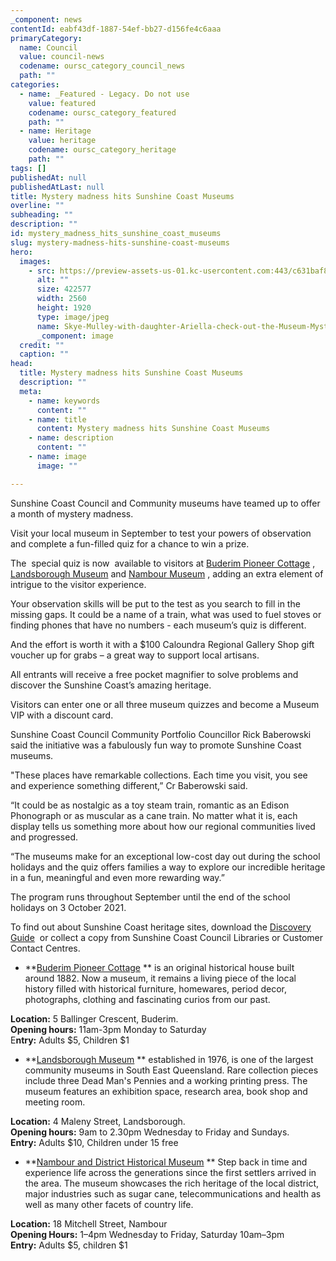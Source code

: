 ```yaml
---
_component: news
contentId: eabf43df-1887-54ef-bb27-d156fe4c6aaa
primaryCategory:
  name: Council
  value: council-news
  codename: oursc_category_council_news
  path: ""
categories:
  - name: _Featured - Legacy. Do not use
    value: featured
    codename: oursc_category_featured
    path: ""
  - name: Heritage
    value: heritage
    codename: oursc_category_heritage
    path: ""
tags: []
publishedAt: null
publishedAtLast: null
title: Mystery madness hits Sunshine Coast Museums
overline: ""
subheading: ""
description: ""
id: mystery_madness_hits_sunshine_coast_museums
slug: mystery-madness-hits-sunshine-coast-museums
hero:
  images:
    - src: https://preview-assets-us-01.kc-usercontent.com:443/c631baf8-1b46-001f-580c-d0001b68b4a8/a6397a8a-f497-4298-a6fc-2ca518da1e9d/Skye-Mulley-with-daughter-Ariella-check-out-the-Museum-Mystery-Madness-entry-box-for-the-September-quiz-at-Nambour-Museum-Landsborough-Museum-and-Buderim-Pioneer-Cottage-7-scaled.jpg
      alt: ""
      size: 422577
      width: 2560
      height: 1920
      type: image/jpeg
      name: Skye-Mulley-with-daughter-Ariella-check-out-the-Museum-Mystery-Madness-entry-box-for-the-September-quiz-at-Nambour-Museum-Landsborough-Museum-and-Buderim-Pioneer-Cottage-7-scaled.jpg
      _component: image
  credit: ""
  caption: ""
head:
  title: Mystery madness hits Sunshine Coast Museums
  description: ""
  meta:
    - name: keywords
      content: ""
    - name: title
      content: Mystery madness hits Sunshine Coast Museums
    - name: description
      content: ""
    - name: image
      image: ""

---
```

Sunshine Coast Council and Community museums have teamed up to offer a month of mystery madness.

Visit your local museum in September to test your powers of observation and complete a fun-filled quiz for a chance to win a prize.

The  special quiz is now  available to visitors at [Buderim Pioneer Cottage](https://heritage.sunshinecoast.qld.gov.au/Places/Museums/Buderim-Pioneer-Cottage)
, [Landsborough Museum](https://heritage.sunshinecoast.qld.gov.au/Places/Museums/Landsborough-Museum)
&#x20;and [Nambour Museum](https://heritage.sunshinecoast.qld.gov.au/Places/Museums/Nambour-and-District-Historical-Museum)
, adding an extra element of intrigue to the visitor experience.

Your observation skills will be put to the test as you search to fill in the missing gaps. It could be a name of a train, what was used to fuel stoves or finding phones that have no numbers - each museum’s quiz is different.

And the effort is worth it with a $100 Caloundra Regional Gallery Shop gift voucher up for grabs – a great way to support local artisans.

All entrants will receive a free pocket magnifier to solve problems and discover the Sunshine Coast’s amazing heritage.

Visitors can enter one or all three museum quizzes and become a Museum VIP with a discount card.

Sunshine Coast Council Community Portfolio Councillor Rick Baberowski said the initiative was a fabulously fun way to promote Sunshine Coast museums.

"These places have remarkable collections. Each time you visit, you see and experience something different,” Cr Baberowski said.

“It could be as nostalgic as a toy steam train, romantic as an Edison Phonograph or as muscular as a cane train. No matter what it is, each display tells us something more about how our regional communities lived and progressed.

“The museums make for an exceptional low-cost day out during the school holidays and the quiz offers families a way to explore our incredible heritage in a fun, meaningful and even more rewarding way.”

The program runs throughout September until the end of the school holidays on 3 October 2021.

To find out about Sunshine Coast heritage sites, download the [Discovery Guide](https://heritage.sunshinecoast.qld.gov.au/Places/Heritage-Discover-Guide)
 or collect a copy from Sunshine Coast Council Libraries or Customer Contact Centres.

*   **[Buderim Pioneer Cottage](https://heritage.sunshinecoast.qld.gov.au/Places/Museums/Buderim-Pioneer-Cottage)
    ** is an original historical house built around 1882. Now a museum, it remains a living piece of the local history filled with historical furniture, homewares, period decor, photographs, clothing and fascinating curios from our past.

**Location:** 5 Ballinger Crescent, Buderim.\
**Opening hours:** 11am-3pm Monday to Saturday\
E**ntry:** Adults $5, Children $1

*   **[Landsborough Museum](https://heritage.sunshinecoast.qld.gov.au/Places/Museums/Landsborough-Museum)
    ** established in 1976, is one of the largest community museums in South East Queensland. Rare collection pieces include three Dead Man's Pennies and a working printing press. The museum features an exhibition space, research area, book shop and meeting room.

**Location:** 4 Maleny Street, Landsborough.\
**Opening hours:** 9am to 2.30pm Wednesday to Friday and Sundays.\
**Entry:** Adults $10, Children under 15 free

*   **[Nambour and District Historical Museum](https://heritage.sunshinecoast.qld.gov.au/Places/Museums/Nambour-and-District-Historical-Museum)
    ** Step back in time and experience life across the generations since the first settlers arrived in the area. The museum showcases the rich heritage of the local district, major industries such as sugar cane, telecommunications and health as well as many other facets of country life. 

**Location:** 18 Mitchell Street, Nambour\
**Opening Hours:** 1–4pm Wednesday to Friday, Saturday 10am–3pm\
**Entry:** Adults $5, children $1
